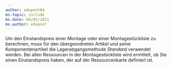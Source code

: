 ```yaml
---
author: edupont04
ms.topic: include
ms.date: 04/01/2021
ms.author: edupont
---
```

Um den Einstandspreis einer Montage oder einer Montagestückliste zu berechnen, muss für den übergeordneten Artikel und seine Komponentenartikel die Lagerabgangsmethode *Standard* verwendet werden. Bei allen Ressourcen in der Montagestückliste wird ermittelt, ob Sie einen Einstandspreis haben, der auf der Ressourcenkarte definiert ist.

